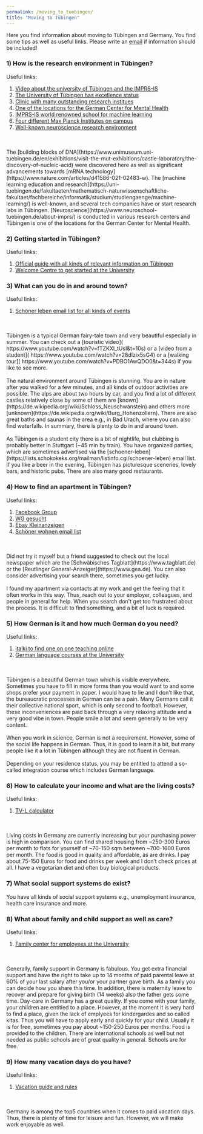 ```yaml
---
permalink: /moving_to_tuebingen/
title: "Moving to Tübingen"
---
```

Here you find information about moving to Tübingen and Germany. You find some tips as well as useful links. Please write an [email](mailto:dr.thomas.wolfers@gmail.com) if information should be included! 

### 1) How is the research environment in Tübingen?<br>
Useful links:<br>
1) [Video about the university of Tübingen and the IMPRS-IS](https://www.youtube.com/watch?v=FCJsNGT2diw) <br>
2) [The University of Tübingen has excellence status](http://uni-tuebingen.de) <br>
3) [Clinic with many outstanding research institues](https://de.wikipedia.org/wiki/Universitätsklinikum_Tübingen)<br>
4) [One of the locations for the German Center for Mental Health](https://dzhk.de/en/news/latest-news/article/germany-establishes-two-new-centres-for-health-research/) <br>
5) [IMPRS-IS world renowned school for machine learning](https://imprs.is.mpg.de) <br>
6) [Four different Max Planck Institutes on campus](https://tuebingen.mpg.de/startseite) <br>
7) [Well-known neuroscience research environment](https://tuebingenresearchcampus.com/research-in-tuebingen/tnc/)
<br>
<br>
The [building blocks of DNA](https://www.unimuseum.uni-tuebingen.de/en/exhibitions/visit-the-mut-exhibitions/castle-laboratory/the-discovery-of-nucleic-acid) were discovered here as well as significant advancements towards [mRNA technology](https://www.nature.com/articles/d41586-021-02483-w). The [machine learning education and research](https://uni-tuebingen.de/fakultaeten/mathematisch-naturwissenschaftliche-fakultaet/fachbereiche/informatik/studium/studiengaenge/machine-learning/) is well-known, and several tech companies have or start research labs in Tübingen. [Neuroscience](https://www.neuroschool-tuebingen.de/about-imprs/) is conducted in various research centers and Tübingen is one of the locations for the German Center for Mental Health.

### 2) Getting started in Tübingen? <br>
Useful links: <br>
1) [Official guide with all kinds of relevant information on Tübingen](https://www.tuebingen.de/Dateien/broschuere_willkommen_englisch.pdf)<br>
2) [Welcome Centre to get started at the University](https://uni-tuebingen.de/en/international/welcome-center/registration/)

### 3) What can you do in and around town? <br>
Useful links: <br>
1) [Schöner leben email list for all kinds of events](https://lists.schokokeks.org/mailman/listinfo.cgi/schoener-leben)
<br>
<br>
Tübingen is a typical German fairy-tale town and very beautiful especially in summer. You can check out a [touristic video]( https://www.youtube.com/watch?v=fTZKXl_tUsI&t=10s) or a [video from a student]( https://www.youtube.com/watch?v=28dIzix5sG4) or a [walking tour]( https://www.youtube.com/watch?v=PDBO1AwQDO0&t=344s) if you like to see more.
<br>
<br>
The natural environment around Tübingen is stunning. You are in nature after you walked for a few minutes, and all kinds of outdoor activities are possible. The alps are about two hours by car, and you find a lot of different castles relatively close by some of them are [known](https://de.wikipedia.org/wiki/Schloss_Neuschwanstein) and others more [unknown](https://de.wikipedia.org/wiki/Burg_Hohenzollern). There are also great baths and saunas in the area e.g., in Bad Urach, where you can also find waterfalls. In summary, there is plenty to do in and around town.
<br>
<br>
As Tübingen is a student city there is a bit of nightlife, but clubbing is probably better in Stuttgart (~45 min by train). You have organized parties, which are sometimes advertised via the [schoener-leben](https://lists.schokokeks.org/mailman/listinfo.cgi/schoener-leben) email list. If you like a beer in the evening, Tübingen has picturesque sceneries, lovely bars, and historic pubs. There are also many good restaurants.

### 4) How to find an apartment in Tübingen? <br>
Useful links:<br>
1) [Facebook Group](https://www.facebook.com/groups/Tuebingen.Immo)<br>
2) [WG gesucht](https://www.wg-gesucht.de)<br>
3) [Ebay Kleinanzeigen](https://www.ebay-kleinanzeigen.de)<br>
4) [Schöner wohnen email list](https://lists.schokokeks.org/mailman/listinfo.cgi/schoener-wohnen)
<br>
<br>
Did not try it myself but a friend suggested to check out the local newspaper which are the [Schwäbisches Tagblatt](https://www.tagblatt.de) or the [Reutlinger General-Anzeiger](https://www.gea.de). You can also consider advertising your search there, sometimes you get lucky. 
<br>
<br>
I found my apartment via contacts at my work and get the feeling that it often works in this way. Thus, reach out to your employer, colleagues, and people in general for help. When you search don't get too frustrated about the process. It is difficult to find something, and a bit of luck is required.

### 5) How German is it and how much German do you need?<br>
Useful links:<br>
1) [italki to find one on one teaching online](https://www.italki.com)<br>
2) [German language courses at the University](https://uni-tuebingen.de/en/international/welcome-center/guide-for-international-researchers/german-language-courses/)
<br>
<br>
Tübingen is a beautiful German town which is visible everywhere. Sometimes you have to fill in more forms than you would want to and some shops prefer your payment in paper. I would have to lie and I don't like that, the bureaucratic processes in German can be a pain. Many Germans call it their collective national sport, which is only second to football. However, these inconveniences are paid back through a very relaxing attitude and a very good vibe in town. People smile a lot and seem generally to be very content.
<br>
<br>
When you work in science, German is not a requirement. However, some of the social life happens in German. Thus, it is good to learn it a bit, but many people like it a lot in Tübingen although they are not fluent in German.
<br>
<br>
Depending on your residence status, you may be entitled to attend a so-called integration course which includes German language.

### 6) How to calculate your income and what are the living costs? <br>
Useful links:<br>
1) [TV-L calculator](https://www.oeffentlichen-dienst.de/rechner/339-2022/3846-tv-l-2022.html)
<br>
<br>
Living costs in Germany are currently increasing but your purchasing power is high in comparison. You can find shared housing from ~250-300 Euros per month to flats for yourself of ~70-150 sqm between ~700-1600 Euros per month. The food is good in quality and affordable, as are drinks. I pay about 75-150 Euros for food and drinks per week and I don’t check prices at all. I have a vegetarian diet and often buy biological products.

### 7) What social support systems do exist?<br>

You have all kinds of social support systems e.g., unemployment insurance, health care insurance and more. 

### 8) What about family and child support as well as care?<br>
Useful links:<br>
1) [Family center for employees at the University](https://uni-tuebingen.de/en/international/welcome-center/guide-for-international-researchers/family-and-children/)
<br>
<br>
Generally, family support in Germany is fabulous. You get extra financial support and have the right to take up to 14 months of paid parental leave at 60% of your last salary after you/or your partner gave birth. As a family you can decide how you share this time. In addition, there is maternity leave to recover and prepare for giving birth (14 weeks) also the father gets some time. Day-care in Germany has a great quality. If you come with your family, your children are entitled to a place. However, at the moment it is very hard to find a place, given the lack of emplyees for kindergardes and so called kitas. Thus you will have to apply early and quickly for your child. Usually it is for free, sometimes you pay about ~150-250 Euros per months. Food is provided to the children. There are international schools as well but not needed as public schools are of great quality in general. Schools are for free.

### 9) How many vacation days do you have?<br>
Useful links:<br>
1) [Vacation guide and rules](https://www.simplegermany.com/vacation-days-in-germany/) 
<br>
<br>
Germany is among the top5 countries when it comes to paid vacation days. Thus, there is plenty of time for leisure and fun. However, we will make work enjoyable as well. 


